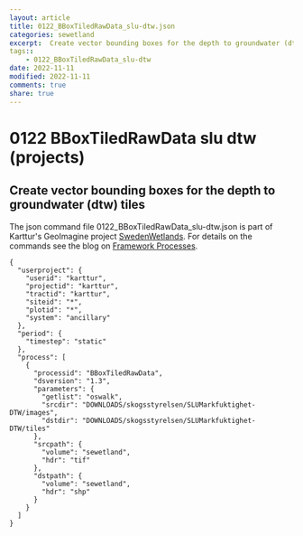 ```yaml
---
layout: article
title: 0122_BBoxTiledRawData_slu-dtw.json
categories: sewetland
excerpt:  Create vector bounding boxes for the depth to groundwater (dtw) tiles 
tags:: 
    - 0122_BBoxTiledRawData_slu-dtw
date: 2022-11-11
modified: 2022-11-11
comments: true
share: true
---
```


# 0122 BBoxTiledRawData slu dtw (projects)

##  Create vector bounding boxes for the depth to groundwater (dtw) tiles 

The json command file <span class='file'>0122_BBoxTiledRawData_slu-dtw.json</span> is part of Karttur's GeoImagine project [<span class='project'>SwedenWetlands</span>](https://karttur.github.io/geoimagine03-proj-wetland-se/index.html). For details on the commands see the blog on [Framework Processes](https://karttur.github.io/geoimagine03-docs-procpack/).

```
{
  "userproject": {
    "userid": "karttur",
    "projectid": "karttur",
    "tractid": "karttur",
    "siteid": "*",
    "plotid": "*",
    "system": "ancillary"
  },
  "period": {
    "timestep": "static"
  },
  "process": [
    {
      "processid": "BBoxTiledRawData",
      "dsversion": "1.3",
      "parameters": {
        "getlist": "oswalk",
        "srcdir": "DOWNLOADS/skogsstyrelsen/SLUMarkfuktighet-DTW/images",
        "dstdir": "DOWNLOADS/skogsstyrelsen/SLUMarkfuktighet-DTW/tiles"
      },
      "srcpath": {
        "volume": "sewetland",
        "hdr": "tif"
      },
      "dstpath": {
        "volume": "sewetland",
        "hdr": "shp"
      }
    }
  ]
}
```
